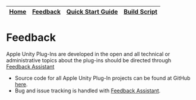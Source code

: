 | [Home](../README.md) | [Feedback](Feedback.md) | [Quick Start Guide](Quickstart.md) | [Build Script](BuildScript.md) |
| :---: | :---: | :---: | :---: |

# Feedback
Apple Unity Plug-Ins are developed in the open and all technical or administrative topics about the plug-ins should be directed through [Feedback Assistant](https://feedbackassistant.apple.com)

* Source code for all Apple Unity Plug-In projects can be found at GitHub [here](https://github.com/apple/unityplugins).
* Bug and issue tracking is handled with [Feedback Assistant](https://feedbackassistant.apple.com).
